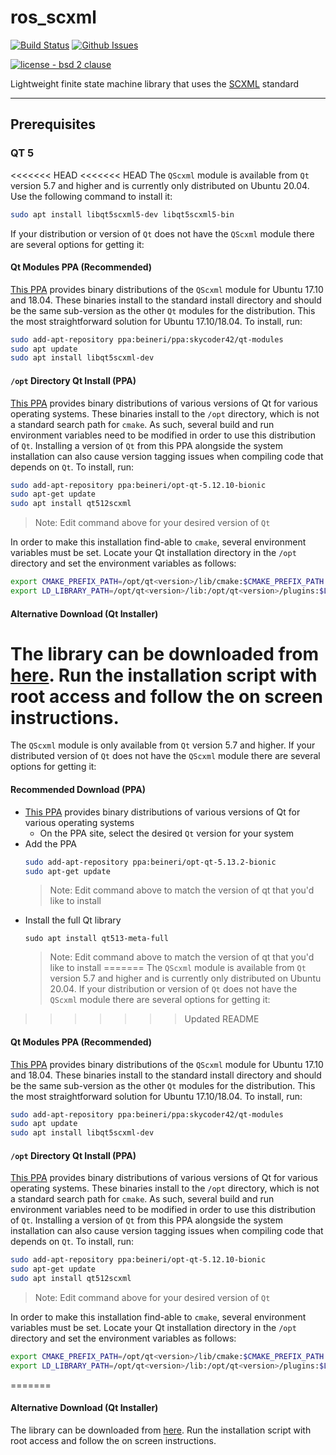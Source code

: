 # ros_scxml
[![Build Status](https://travis-ci.com/swri-robotics/ros_scxml.svg?branch=master)](https://travis-ci.com/swri-robotics/ros_scxml)
[![Github Issues](https://img.shields.io/github/issues/swri-robotics/ros_scxml.svg)](http://github.com/swri-robotics/ros_scxml/issues)

[![license - bsd 2 clause](https://img.shields.io/:license-BSD%202--Clause-blue.svg)](https://opensource.org/licenses/BSD-2-Clause)

Lightweight finite state machine library that uses the [SCXML](https://commons.apache.org/proper/commons-scxml/guide/scxml-documents.html) standard

---
## Prerequisites
### QT 5
<<<<<<< HEAD
<<<<<<< HEAD
The `QScxml` module is available from `Qt` version 5.7 and higher and is currently only distributed on Ubuntu 20.04. Use the following command to install it:

```bash
sudo apt install libqt5scxml5-dev libqt5scxml5-bin
```

If your distribution or version of `Qt` does not have the `QScxml` module there are several options for getting it:

#### Qt Modules PPA (Recommended)
[This PPA](https://launchpad.net/~skycoder42/+archive/ubuntu/qt-modules) provides binary distributions of the `QScxml` module for Ubuntu 17.10 and 18.04.
These binaries install to the standard install directory and should be the same sub-version as the other `Qt` modules for the distribution.
This the most straightforward solution for Ubuntu 17.10/18.04.
To install, run:

```bash
sudo add-apt-repository ppa:beineri/ppa:skycoder42/qt-modules
sudo apt update
sudo apt install libqt5scxml-dev
```

#### `/opt` Directory Qt Install (PPA)
[This PPA](https://launchpad.net/~beineri) provides binary distributions of various versions of Qt for various operating systems.
These binaries install to the `/opt` directory, which is not a standard search path for `cmake`.
As such, several build and run environment variables need to be modified in order to use this distribution of `Qt`.
Installing a version of `Qt` from this PPA alongside the system installation can also cause version tagging issues when compiling code that depends on `Qt`.
To install, run:

```bash
sudo add-apt-repository ppa:beineri/opt-qt-5.12.10-bionic
sudo apt-get update
sudo apt install qt512scxml
```
> Note: Edit command above for your desired version of `Qt`

In order to make this installation find-able to `cmake`, several environment variables must be set.
Locate your Qt installation directory in the `/opt` directory and set the environment variables as follows:

```bash
export CMAKE_PREFIX_PATH=/opt/qt<version>/lib/cmake:$CMAKE_PREFIX_PATH
export LD_LIBRARY_PATH=/opt/qt<version>/lib:/opt/qt<version>/plugins:$LD_LIBRARY_PATH
```

#### Alternative Download (Qt Installer)
The library can be downloaded from [here](http://download.qt.io/official_releases/qt/).  Run the installation script with root access and follow the on screen instructions.
=======
The `QScxml` module is only available from `Qt` version 5.7 and higher. If your distributed version of `Qt` does not have the `QScxml` module there are several options for getting it:

#### Recommended Download (PPA)
- [This PPA](https://launchpad.net/~beineri) provides binary distributions of various versions of Qt for various operating systems
    - On the PPA site, select the desired `Qt` version for your system
- Add the PPA
    ```bash
    sudo add-apt-repository ppa:beineri/opt-qt-5.13.2-bionic
    sudo apt-get update
    ```
    > Note: Edit command above to match the version of qt that you'd like to install
- Install the full Qt library 
    ```
    sudo apt install qt513-meta-full
    ```
    > Note: Edit command above to match the version of qt that you'd like to install
=======
The `QScxml` module is available from `Qt` version 5.7 and higher and is currently only distributed on Ubuntu 20.04. If your distribution or version of `Qt` does not have the `QScxml` module there are several options for getting it:
>>>>>>> Updated README

#### Qt Modules PPA (Recommended)
[This PPA](https://launchpad.net/~skycoder42/+archive/ubuntu/qt-modules) provides binary distributions of the `QScxml` module for Ubuntu 17.10 and 18.04.
These binaries install to the standard install directory and should be the same sub-version as the other `Qt` modules for the distribution.
This the most straightforward solution for Ubuntu 17.10/18.04.
To install, run:

```bash
sudo add-apt-repository ppa:beineri/ppa:skycoder42/qt-modules
sudo apt update
sudo apt install libqt5scxml-dev
```

#### `/opt` Directory Qt Install (PPA)
[This PPA](https://launchpad.net/~beineri) provides binary distributions of various versions of Qt for various operating systems.
These binaries install to the `/opt` directory, which is not a standard search path for `cmake`.
As such, several build and run environment variables need to be modified in order to use this distribution of `Qt`.
Installing a version of `Qt` from this PPA alongside the system installation can also cause version tagging issues when compiling code that depends on `Qt`.
To install, run:

```bash
sudo add-apt-repository ppa:beineri/opt-qt-5.12.10-bionic
sudo apt-get update
sudo apt install qt512scxml
```
> Note: Edit command above for your desired version of `Qt`

In order to make this installation find-able to `cmake`, several environment variables must be set.
Locate your Qt installation directory in the `/opt` directory and set the environment variables as follows:

```bash
export CMAKE_PREFIX_PATH=/opt/qt<version>/lib/cmake:$CMAKE_PREFIX_PATH
export LD_LIBRARY_PATH=/opt/qt<version>/lib:/opt/qt<version>/plugins:$LD_LIBRARY_PATH
```
=======

#### Alternative Download (Qt Installer)
The library can be downloaded from [here](http://download.qt.io/official_releases/qt/).  Run the installation script with root access and follow the on screen instructions.

